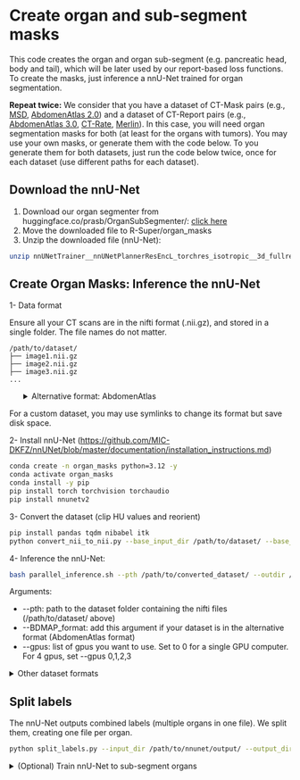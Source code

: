 # Create organ and sub-segment masks

This code creates the organ and organ sub-segment (e.g. pancreatic head, body and tail), which will be later used by our report-based loss functions. To create the masks, just inference a nnU-Net trained for organ segmentation.

**Repeat twice:** We consider that you have a dataset of CT-Mask pairs (e.g., [MSD](http://medicaldecathlon.com), [AbdomenAtlas 2.0](https://github.com/MrGiovanni/RadGPT/)) and a dataset of CT-Report pairs (e.g., [AbdomenAtlas 3.0](https://github.com/MrGiovanni/RadGPT/), [CT-Rate](https://huggingface.co/datasets/ibrahimhamamci/CT-RATE), [Merlin](https://stanfordaimi.azurewebsites.net/datasets/60b9c7ff-877b-48ce-96c3-0194c8205c40)). In this case, you will need organ segmentation masks for both (at least for the organs with tumors). You may use your own masks, or generate them with the code below. To you generate them for both datasets, just run the code below twice, once for each dataset (use different paths for each dataset).

## Download the nnU-Net

1. Download our organ segmenter from huggingface.co/prasb/OrganSubSegmenter/: [click here](https://huggingface.co/prasb/OrganSubSegmenter/resolve/main/nnUNetTrainer__nnUNetPlannerResEncL_torchres_isotropic__3d_fullres.zip?download=true)
2. Move the downloaded file to R-Super/organ_masks
3. Unzip the downloaded file (nnU-Net): 
```bash
unzip nnUNetTrainer__nnUNetPlannerResEncL_torchres_isotropic__3d_fullres.zip
```

## Create Organ Masks: Inference the nnU-Net

1- Data format

Ensure all your CT scans are in the nifti format (.nii.gz), and stored in a single folder. The file names do not matter.
```
/path/to/dataset/
├── image1.nii.gz
├── image2.nii.gz
├── image3.nii.gz
...
```


<details>
<summary style="margin-left: 25px;">Alternative format: AbdomenAtlas</summary>
<div style="margin-left: 25px;">

Our code also accepts data in the AbdomenAtlas format, shown below.

```
/path/to/dataset/
├── BDMAP_A0000001
|    └── ct.nii.gz
├── BDMAP_A0000002
|    └── ct.nii.gz
...
```
</div>
</details>

For a custom dataset, you may use symlinks to change its format but save disk space.

2- Install nnU-Net (https://github.com/MIC-DKFZ/nnUNet/blob/master/documentation/installation_instructions.md)
```bash
conda create -n organ_masks python=3.12 -y
conda activate organ_masks
conda install -y pip
pip install torch torchvision torchaudio
pip install nnunetv2
```


3- Convert the dataset (clip HU values and reorient)

```bash
pip install pandas tqdm nibabel itk
python convert_nii_to_nii.py --base_input_dir /path/to/dataset/ --base_output_dir /path/to/converted_dataset/
```

4- Inference the nnU-Net:

```bash
bash parallel_inference.sh --pth /path/to/converted_dataset/ --outdir /path/to/nnunet/output --checkpoint nnUNetTrainer__nnUNetPlannerResEncL_torchres_isotropic__3d_fullres/ --gpus 0
```

Arguments:
- --pth: path to the dataset folder containing the nifti files (/path/to/dataset/ above)
- --BDMAP_format: add this argument if your dataset is in the alternative format (AbdomenAtlas format)
- --gpus: list of gpus you want to use. Set to 0 for a single GPU computer. For 4 gpus, set --gpus 0,1,2,3


<details>
  <summary>Other dataset formats</summary>
If your data is not in the formats explained in 1, you need to change files_input inside PredictSubOrgansnUnet.py. files_input should be a list of lists. Each of these lists should contain the path to one nii.gz file you want to inference. The variable files_output is a list of strings. It has the output locations for each of the input files. See https://github.com/MIC-DKFZ/nnUNet/blob/master/nnunetv2/inference/readme.md for more information. It may be easier to just change the dataset to the format specified in 1, you can use symlinks to save disk space.

```python
files_input = [['path/to/first/ct.nii.gz'],['path/to/second/ct.nii.gz'],...,['path/to/last/ct.nii.gz']]
files_output = ['path/to/output/first/ct.nii.gz','path/to/output/second/ct.nii.gz',...,'path/to/output/last/ct.nii.gz']
```

</details>


## Split labels

The nnU-Net outputs combined labels (multiple organs in one file). We split them, creating one file per organ.

```bash
python split_labels.py --input_dir /path/to/nnunet/output/ --output_dir /path/to/split/labels/otuput/
```

<details>
  <summary>(Optional) Train nnU-Net to sub-segment organs</summary>

If you want to apply R-Super to segment tumors in organs that our nnU-Net does not segment, you will need to train your own nnU-Net to create the segmentation masks for these organs. The code below explains how to train the nnU-Net for organ segmentation. It uses the AbdomenAtlas 3.0 dataset, found at https://github.com/MrGiovanni/RadGPT/.


### (I) prepare dataset

**This code will convert a dataset from the BDMAP format to the nnU-Net format.**

0. Define nnunet paths
```bash
export nnUNet_raw=/path/to/nnUNet_raw/
export nnUNet_preprocessed=/path/to/nnUNet_preprocessed/
export nnUNet_results=/path/to/nnUNet_results/
```

1. Combine labels. The script merges the BDMAP labels (one per organ) into combined labels. To change the labels used, edit the label map in combine_labels.py. The output are combined label in the BDMAP structure.

```bash
python3 combine_labels.py --dataset /path/to/dataset/in/BDMAP/format --destination /path/to/output/of/step1/ --cases /path/to/csv/with/BDMAP/ids --num_workers 10
```

2. Copy dataset to nnUNet raw folder, chaning file names to the nnUNet standard. Change paths in the beginning of the copy_dataset.py script. Target path must be in the nnunet_raw folder, and include the a dataset_id (use any number above 300) and name. E.g.: Dataset300_smallAtlas has id 300 and name smallAtlas.

```bash
python3 copy_dataset.py
```

3. Verify if mask and CT shapes match. Remove/solve unmatching cases.

```bash
python verify_data.py --dataset_dir /path/to/nnUNet_raw/dataset_with_id_and_name/imagesTr
```

4. Create a dataset json. Change the Dataset300_smallAtlas.py, change target_dataset_id, target_dataset_name and raw_dir (nnUNet raw directory). For id, put any number above 300. You will use this dataset_id in the other steps. Change the ids variable: the label map here should **match the one in step 1**. If you have label superposition, you may need to change superposing_groups too (see script)

```bash
python Dataset300_smallAtlas.py
```

5. Extract fingerprint. NP is just the number of processes.

```bash
nnUNetv2_extract_fingerprint -d dataset_id -np 15
```

6. Create plans for the nnUNet training. Here, we use ResEncL with isotropic spacing.

```bash
nnUNetv2_plan_experiment -d dataset_id -overwrite_target_spacing 1 1 1 -overwrite_plans_name nnUNetPlannerResEncL_torchres_isotropic -pl nnUNetPlannerResEncL_torchres
```

7. Preprocess the dataset. This takes a long time.

```bash
nnUNetv2_preprocess -d dataset_id -npfp 64 -np 64 -c 3d_fullres -pl nnUNetPlannerResEncL_torchres_isotropic --npz
```

### (II) Train

```bash
nnUNetv2_train dataset_id 3d_fullres all -p nnUNetPlannerResEncL_torchres_isotropic --npz
```

</details>
